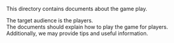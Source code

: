 This directory contains documents about the game play. <br>

The target audience is the players. <br>
The documents should explain how to play the game for players. <br>
Additionally, we may provide tips and useful information. <br>
